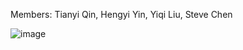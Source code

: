 Members: Tianyi Qin, Hengyi Yin, Yiqi Liu, Steve Chen

![image](https://github.com/user-attachments/assets/103b0d88-e94f-4c80-bb68-0af05680b3be)
